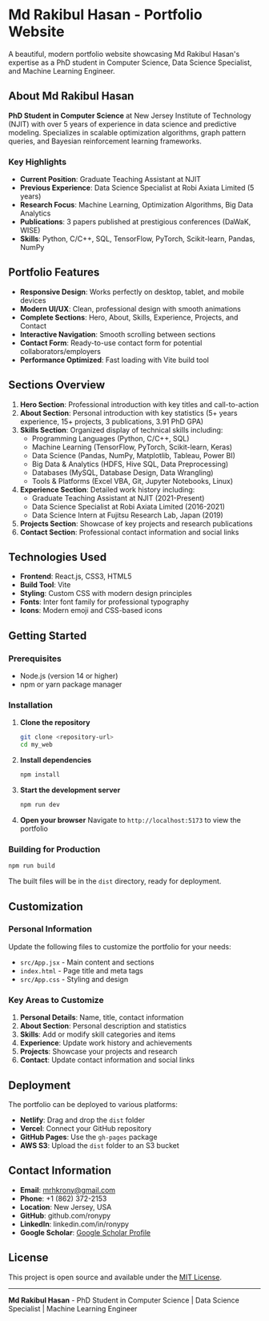 # Md Rakibul Hasan - Portfolio Website

A beautiful, modern portfolio website showcasing Md Rakibul Hasan's expertise as a PhD student in Computer Science, Data Science Specialist, and Machine Learning Engineer.

## About Md Rakibul Hasan

**PhD Student in Computer Science** at New Jersey Institute of Technology (NJIT) with over 5 years of experience in data science and predictive modeling. Specializes in scalable optimization algorithms, graph pattern queries, and Bayesian reinforcement learning frameworks.

### Key Highlights
- **Current Position**: Graduate Teaching Assistant at NJIT
- **Previous Experience**: Data Science Specialist at Robi Axiata Limited (5 years)
- **Research Focus**: Machine Learning, Optimization Algorithms, Big Data Analytics
- **Publications**: 3 papers published at prestigious conferences (DaWaK, WISE)
- **Skills**: Python, C/C++, SQL, TensorFlow, PyTorch, Scikit-learn, Pandas, NumPy

## Portfolio Features

- **Responsive Design**: Works perfectly on desktop, tablet, and mobile devices
- **Modern UI/UX**: Clean, professional design with smooth animations
- **Complete Sections**: Hero, About, Skills, Experience, Projects, and Contact
- **Interactive Navigation**: Smooth scrolling between sections
- **Contact Form**: Ready-to-use contact form for potential collaborators/employers
- **Performance Optimized**: Fast loading with Vite build tool

## Sections Overview

1. **Hero Section**: Professional introduction with key titles and call-to-action
2. **About Section**: Personal introduction with key statistics (5+ years experience, 15+ projects, 3 publications, 3.91 PhD GPA)
3. **Skills Section**: Organized display of technical skills including:
   - Programming Languages (Python, C/C++, SQL)
   - Machine Learning (TensorFlow, PyTorch, Scikit-learn, Keras)
   - Data Science (Pandas, NumPy, Matplotlib, Tableau, Power BI)
   - Big Data & Analytics (HDFS, Hive SQL, Data Preprocessing)
   - Databases (MySQL, Database Design, Data Wrangling)
   - Tools & Platforms (Excel VBA, Git, Jupyter Notebooks, Linux)
4. **Experience Section**: Detailed work history including:
   - Graduate Teaching Assistant at NJIT (2021-Present)
   - Data Science Specialist at Robi Axiata Limited (2016-2021)
   - Data Science Intern at Fujitsu Research Lab, Japan (2019)
5. **Projects Section**: Showcase of key projects and research publications
6. **Contact Section**: Professional contact information and social links

## Technologies Used

- **Frontend**: React.js, CSS3, HTML5
- **Build Tool**: Vite
- **Styling**: Custom CSS with modern design principles
- **Fonts**: Inter font family for professional typography
- **Icons**: Modern emoji and CSS-based icons

## Getting Started

### Prerequisites
- Node.js (version 14 or higher)
- npm or yarn package manager

### Installation

1. **Clone the repository**
   ```bash
   git clone <repository-url>
   cd my_web
   ```

2. **Install dependencies**
   ```bash
   npm install
   ```

3. **Start the development server**
   ```bash
   npm run dev
   ```

4. **Open your browser**
   Navigate to `http://localhost:5173` to view the portfolio

### Building for Production

```bash
npm run build
```

The built files will be in the `dist` directory, ready for deployment.

## Customization

### Personal Information
Update the following files to customize the portfolio for your needs:

- `src/App.jsx` - Main content and sections
- `index.html` - Page title and meta tags
- `src/App.css` - Styling and design

### Key Areas to Customize
1. **Personal Details**: Name, title, contact information
2. **About Section**: Personal description and statistics
3. **Skills**: Add or modify skill categories and items
4. **Experience**: Update work history and achievements
5. **Projects**: Showcase your projects and research
6. **Contact**: Update contact information and social links

## Deployment

The portfolio can be deployed to various platforms:

- **Netlify**: Drag and drop the `dist` folder
- **Vercel**: Connect your GitHub repository
- **GitHub Pages**: Use the `gh-pages` package
- **AWS S3**: Upload the `dist` folder to an S3 bucket

## Contact Information

- **Email**: mrhkrony@gmail.com
- **Phone**: +1 (862) 372-2153
- **Location**: New Jersey, USA
- **GitHub**: github.com/ronypy
- **LinkedIn**: linkedin.com/in/ronypy
- **Google Scholar**: [Google Scholar Profile](https://scholar.google.com/citations?user=tKwidqYAAAAJ&hl=en)

## License

This project is open source and available under the [MIT License](LICENSE).

---

**Md Rakibul Hasan** - PhD Student in Computer Science | Data Science Specialist | Machine Learning Engineer
